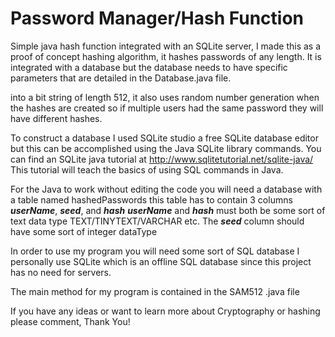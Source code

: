 # Password Manager/Hash Function
Simple java hash function integrated with an SQLite server, I made this as a proof of concept hashing algorithm, it hashes passwords of any length. It is integrated with a database but the database needs to have specific parameters that are detailed in the Database.java file.

into a bit string of length 512, it also uses random number generation when the hashes are created so if multiple users had the same
password they will have different hashes.

To construct a database I used SQLite studio a free SQLite database editor but this can be accomplished using the 
Java SQLite library commands. You can find an SQLite java tutorial at http://www.sqlitetutorial.net/sqlite-java/
This tutorial will teach the basics of using SQL commands in Java.

For the Java to work without editing the code you will need a database with a table named hashedPasswords
this table has to contain 3 columns **_userName_**, **_seed_**, and **_hash_** **_userName_** and **_hash_** must both be some sort of 
text data type TEXT/TINYTEXT/VARCHAR etc. The **_seed_** column should have some sort of integer dataType

In order to use my program you will need some sort of SQL database
I personally use SQLite which is an offline SQL database since this project has no need for servers. 

The main method for my program is contained in the SAM512 .java file

If you have any ideas or want to learn more about Cryptography or hashing please comment, Thank You!
